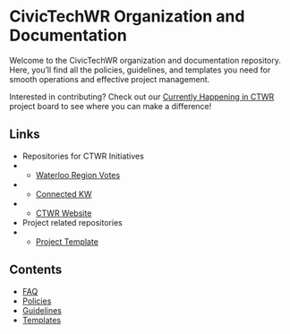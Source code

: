 # CivicTechWR Organization and Documentation

Welcome to the CivicTechWR organization and documentation repository. Here, you’ll find all the policies, guidelines, and templates you need for smooth operations and effective project management.

Interested in contributing? Check out our [Currently Happening in CTWR](https://github.com/orgs/CivicTechWR/projects/10/views/3) project board to see where you can make a difference!

## Links
- Repositories for CTWR Initiatives
- - [Waterloo Region Votes](https://github.com/CivicTechWR/WRVotesFed2025)
- - [Connected KW](https://github.com/CivicTechWR/connectedkw)
- - [CTWR Website](https://github.com/CivicTechWR/ctwr-web)
- Project related repositories
- - [Project Template](https://github.com/CivicTechWR/ProjectTemplate)



## Contents
- [FAQ](docs/faq/index.md)
- [Policies](docs/policies/index.md)
- [Guidelines](docs/guidelines/index.md)
- [Templates](docs/ctwr-templates/index.md)
